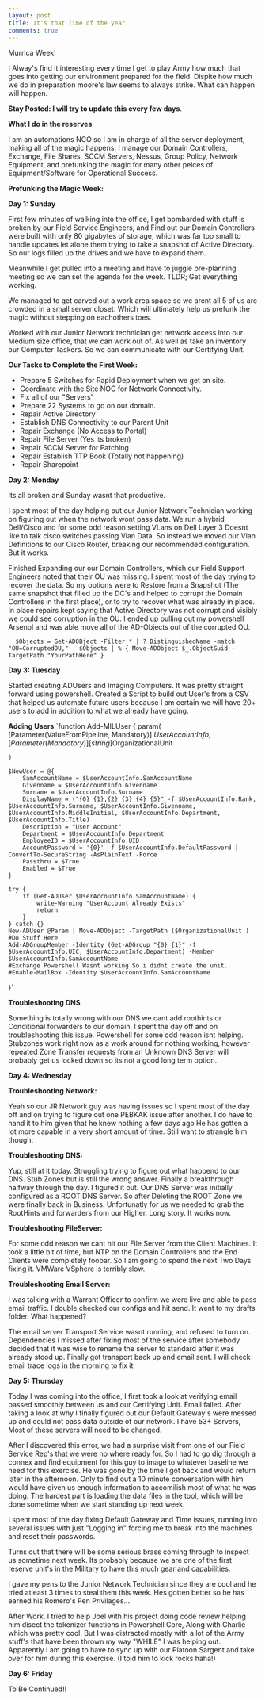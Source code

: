 ```yaml
---
layout: post
title: It's that Time of the year.
comments: true
---
```

Murrica Week!


I Alway's find it interesting every time I get to play Army how much that goes into getting our environment prepared for the field. Dispite how much we do in preparation moore's law seems to always strike. What can happen will happen.


__Stay Posted: I will try to update this every few days__.


__What I do in the reserves__

I am an automations NCO so I am in charge of all the server deployment, making all of the magic happens. I manage our Domain Controllers, Exchange, File Shares, SCCM Servers, Nessus, Group Policy, Network Equipment, and prefunking the magic for many other peices of Equipment/Software for Operational Success.


__Prefunking the Magic Week:__

__Day 1: Sunday__

First few minutes of walking into the office, I get bombarded with stuff is broken by our Field Service Engineers, and Find out our Domain Controllers were built with only 80 gigabytes of storage, which was far too small to handle updates let alone them trying to take a snapshot of Active Directory. So our logs filled up the drives and we have to expand them.

Meanwhile I get pulled into a meeting and have to juggle pre-planning meeting so we can set the agenda for the week.
TLDR; Get everything working.

We managed to get carved out a work area space so we arent all 5 of us are crowded in a small server closet. Which will ultimately help us prefunk the magic without stepping on eachothers toes.

Worked with our Junior Network technician get network access into our Medium size office, that we can work out of. As well as take an inventory our Computer Taskers. So we can communicate with our Certifying Unit.

__Our Tasks to Complete the First Week:__

* Prepare 5 Switches for Rapid Deployment when we get on site.
* Coordinate with the Site NOC for Network Connectivity.
* Fix all of our "Servers"
* Prepare 22 Systems to go on our domain.
* Repair Active Directory
* Establish DNS Connectivity to our Parent Unit
* Repair Exchange (No Access to Portal)
* Repair File Server (Yes its broken)
* Repair SCCM Server for Patching
* Repair Establish TTP Book (Totally not happening)
* Repair Sharepoint
        
__Day 2: Monday__

Its all broken and Sunday wasnt that productive.  
  
I spent most of the day helping out our Junior Network Technician working on figuring out when the network wont pass data. We run a hybrid Dell/Cisco and for some odd reason setting VLans on Dell Layer 3 Doesnt like to talk cisco switches passing Vlan Data. So instead we moved our Vlan Definitions to our Cisco Router, breaking our recommended configuration. But it works.  
  
Finished Expanding our our Domain Controllers, which our Field Support Engineers noted that their OU was missing. I spent most of the day trying to recover the data. So my options were to Restore from a Snapshot (The same snapshot that filled up the DC's and helped to corrupt the Domain Controllers in the first place), or to try to recover what was already in place.
In place repairs kept saying that Active Directory was not corrupt and visibly we could see corruption in the OU. I ended up pulling out my powershell Arsenol and was able move all of the AD-Objects out of the corrupted OU.  
  

`  
$Objects = Get-ADOBject -Filter * | ? DistinguishedName -match "OU=CorruptedOU,"  
$Objects | % { Move-ADObject $_.ObjectGuid -TargetPath "YourPathHere" }  
`
  
__Day 3: Tuesday__

Started creating ADUsers and Imaging Computers. It was pretty straight forward using powershell. Created a Script to build out User's from a CSV that helped us automate future users because I am certain we will have 20+ users to add in addition to what we already have going.  
  
__Adding Users__
`function Add-MILUser {
    param(
        [Parameter(ValueFromPipeline, Mandatory)]
        $UserAccountInfo,
        [Parameter(Mandatory)]
        [string]$OrganizationalUnit

    )

    $NewUser = @{
        SamAccountName = $UserAccountInfo.SamAccountName
        Givenname = $UserAccountInfo.Givenname
        Surname = $UserAccountInfo.Surname
        DisplayName = ("{0} {1},{2} {3} {4} {5}" -f $UserAccountInfo.Rank, $UserAccountInfo.Surname, $UserAccountInfo.Givenname, $UserAccountInfo.MiddleInitial, $UserAccountInfo.Department, $UserAccountInfo.Title)
        Description = "User Account"
        Department = $UserAccountInfo.Department
        EmployeeID = $UserAccountInfo.UID
        AccountPassword = '{0}' -f $UserAccountInfo.DefaultPassword | ConvertTo-SecureString -AsPlainText -Force
        Passthru = $True
        Enabled = $True
    }

    try {
        if (Get-ADUser $UserAccountInfo.SamAccountName) {
            write-Warning "UserAccount Already Exists"
            return
        }
    } catch {}
    New-ADUser @Param | Move-ADObject -TargetPath ($OrganizationalUnit ) #Do Stuff Here
    Add-ADGroupMember -Identity (Get-ADGroup "{0}_{1}" -f $UserAccountInfo.UIC, $UserAccountInfo.Department) -Member $UserAccountInfo.SamAccountName
    #Exchange Powershell Wasnt working So i didnt create the unit.
    #Enable-MailBox -Identity $UserAccountInfo.SamAccountName
}`


__Troubleshooting DNS__

Something is totally wrong with our DNS we cant add roothints or Conditional forwarders to our domain. I spent the day off and on troubleshooting this issue. Powershell for some odd reason isnt helping. Stubzones work right now as a work around for nothing working, however repeated Zone Transfer requests from an Unknown DNS Server will probably get us locked down so its not a good long term option.  
  
__Day 4: Wednesday__

__Troubleshooting Network:__

Yeah so our JR Network guy was having issues so I spent most of the day off and on trying to figure out one PEBKAK issue after another. I do have to hand it to him given that he knew nothing a few days ago He has gotten a lot more capable in a very short amount of time. Still want to strangle him though.  
  
__Troubleshooting DNS:__

Yup, still at it today. Struggling trying to figure out what happend to our DNS. Stub Zones but is still the wrong answer. Finally a breakthrough halfway through the day. I figured it out. Our DNS Server was initially configured as a ROOT DNS Server. So after Deleting the ROOT Zone we were finally back in Business. Unfortunatly for us we needed to grab the RootHints and forwarders from our Higher. Long story. It works now.  
  
__Troubleshooting FileServer:__

For some odd reason we cant hit our File Server from the Client Machines. It took a little bit of time, but NTP on the Domain Controllers and the End Clients were completely foobar. So I am going to spend the next Two Days fixing it. VMWare VSphere is terribly slow.  
  
__Troubleshooting Email Server:__

I was talking with a Warrant Officer to confirm we were live and able to pass email traffic. I double checked our configs and hit send. It went to my drafts folder. What happened?  
  
The email server Transport Service wasnt running, and refused to turn on. Dependencies I missed after fixing most of the service after somebody decided that it was wise to rename the server to standard after it was already stood up. Finally got transport back up and email sent. I will check email trace logs in the morning to fix it  
  
__Day 5: Thursday__

Today I was coming into the office, I first took a look at verifying email passed smoothly between us and our Certifying Unit. Email failed. After taking a look at why I finally figured out our Default Gateway's were messed up and could not pass data outside of our network. I have 53+ Servers, Most of these servers will need to be changed.

After I discovered this error, we had a surprise visit from one of our Field Service Rep's that we were no where ready for. So I had to go dig through a connex and find equipment for this guy to image to whatever baseline we need for this exercise. He was gone by the time I got back and would return later in the afternoon. Only to find out a 10 minute conversation with him would have given us enough information to accomilish most of what he was doing. The hardest part is loading the data files in the tool, which will be done sometime when we start standing up next week.

I spent most of the day fixing Default Gateway and Time issues, running into several issues with just "Logging in" forcing me to break into the machines and reset their passwords.

Turns out that there will be some serious brass coming through to inspect us sometime next week. Its probably because we are one of the first reserve unit's in the Military to have this much gear and capabilities.

I gave my pens to the Junior Network Technician since they are cool and he tried atleast 3 times to steal them this week. Hes gotten better so he has earned his Romero's Pen Privilages... 

After Work. 
I tried to help Joel with his project doing code review helping him disect the tokenizer functions in Powershell Core, Along with Charlie which was pretty cool. But I was distracted mostly with a lot of the Army stuff's that have been thrown my way "WHILE" I was helping out. Apparently I am going to have to sync up with our Platoon Sargent and take over for him during this exercise. (I told him to kick rocks haha!) 

__Day 6: Friday__

To Be Continued!!